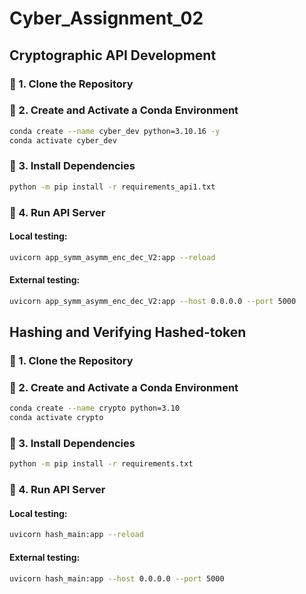 # Cyber_Assignment_02

## Cryptographic API Development

### 🔹 1. Clone the Repository

### 🔹 2. Create and Activate a Conda Environment
```bash
conda create --name cyber_dev python=3.10.16 -y
conda activate cyber_dev
```

### 🔹 3. Install Dependencies
```bash
python -m pip install -r requirements_api1.txt
```

### 🔹 4. Run API Server
#### Local testing:
```bash
uvicorn app_symm_asymm_enc_dec_V2:app --reload
```
#### External testing:
```bash
uvicorn app_symm_asymm_enc_dec_V2:app --host 0.0.0.0 --port 5000
```

## Hashing and Verifying Hashed-token

### 🔹 1. Clone the Repository

### 🔹 2. Create and Activate a Conda Environment
```bash
conda create --name crypto python=3.10
conda activate crypto
```

### 🔹 3. Install Dependencies
```bash
python -m pip install -r requirements.txt
```

### 🔹 4. Run API Server
#### Local testing:
```bash
uvicorn hash_main:app --reload
```
#### External testing:
```bash
uvicorn hash_main:app --host 0.0.0.0 --port 5000
```
